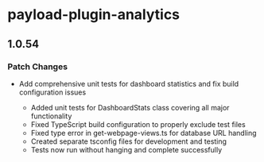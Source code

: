 # payload-plugin-analytics

## 1.0.54

### Patch Changes

- Add comprehensive unit tests for dashboard statistics and fix build configuration issues

  - Added unit tests for DashboardStats class covering all major functionality
  - Fixed TypeScript build configuration to properly exclude test files
  - Fixed type error in get-webpage-views.ts for database URL handling
  - Created separate tsconfig files for development and testing
  - Tests now run without hanging and complete successfully
